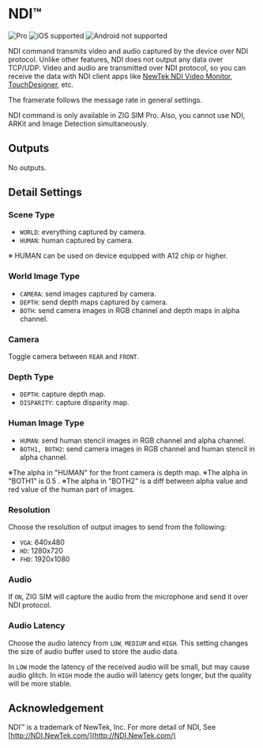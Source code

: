 # NDI™

![Pro](https://img.shields.io/badge/Pro-yellow.svg) ![iOS supported](https://img.shields.io/badge/iOS-supported-brightgreen.svg) ![Android not supported](https://img.shields.io/badge/Android-not%20supported-red.svg)

NDI command transmits video and audio captured by the device over NDI protocol.
Unlike other features, NDI does not output any data over TCP/UDP.
Video and audio are transmitted over NDI protocol, so you can receive the data with NDI client apps like [NewTek NDI Video Monitor](https://www.newtek.com/ndi/tools/), [TouchDesigner](https://www.derivative.ca/), etc.

The framerate follows the message rate in general settings.

NDI command is only available in ZIG SIM Pro.
Also, you cannot use NDI, ARKit and Image Detection simultaneously.

## Outputs

No outputs.

## Detail Settings

### Scene Type

- `WORLD`: everything captured by camera.
- `HUMAN`: human captured by camera.

※ HUMAN can be used on device equipped with A12 chip or higher.

### World Image Type

- `CAMERA`: send images captured by camera.
- `DEPTH`: send depth maps captured by camera.
- `BOTH`: send camera images in RGB channel and depth maps in alpha channel. 

### Camera

Toggle camera between `REAR` and `FRONT`.

### Depth Type

- `DEPTH`: capture depth map.
- `DISPARITY`: capture disparity map.

### Human Image Type

- `HUMAN`: send human stencil images in RGB channel and alpha channel.
- `BOTH1, BOTH2`: send camera images in RGB channel and human stencil in alpha channel.

※The alpha in "HUMAN" for the front camera is depth map.
※The alpha in "BOTH1" is 0.5 .
※The alpha in "BOTH2" is a diff between alpha value and red value of the human part of images.

### Resolution

Choose the resolution of output images to send from the following:

- `VGA`: 640x480
- `HD`: 1280x720
- `FHD`: 1920x1080

### Audio

If `ON`, ZIG SIM will capture the audio from the microphone and send it over NDI protocol.

### Audio Latency

Choose the audio latency from `LOW`, `MEDIUM` and `HIGH`.
This setting changes the size of audio buffer used to store the audio data.

In `LOW` mode the latency of the received audio will be small, but may cause audio glitch.
In `HIGH` mode the audio will latency gets longer, but the quality will be more stable.

## Acknowledgement

NDI™ is a trademark of NewTek, Inc.
For more detail of NDI, See [http://NDI.NewTek.com/](http://NDI.NewTek.com/)
